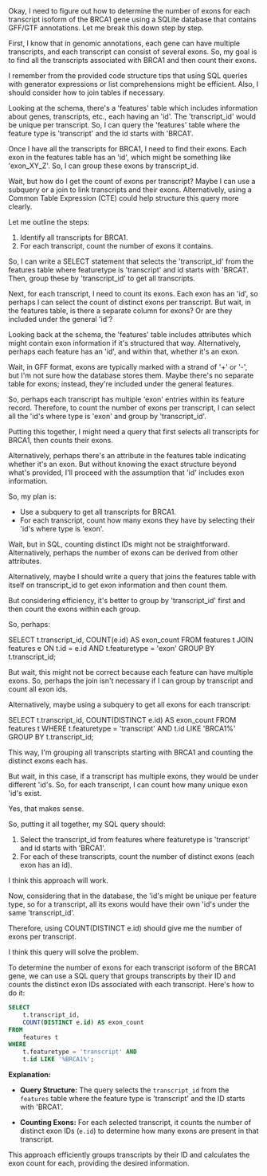 <think>
Okay, I need to figure out how to determine the number of exons for each transcript isoform of the BRCA1 gene using a SQLite database that contains GFF/GTF annotations. Let me break this down step by step.

First, I know that in genomic annotations, each gene can have multiple transcripts, and each transcript can consist of several exons. So, my goal is to find all the transcripts associated with BRCA1 and then count their exons.

I remember from the provided code structure tips that using SQL queries with generator expressions or list comprehensions might be efficient. Also, I should consider how to join tables if necessary.

Looking at the schema, there's a 'features' table which includes information about genes, transcripts, etc., each having an 'id'. The 'transcript_id' would be unique per transcript. So, I can query the 'features' table where the feature type is 'transcript' and the id starts with 'BRCA1'.

Once I have all the transcripts for BRCA1, I need to find their exons. Each exon in the features table has an 'id', which might be something like 'exon_XY_Z'. So, I can group these exons by transcript_id.

Wait, but how do I get the count of exons per transcript? Maybe I can use a subquery or a join to link transcripts and their exons. Alternatively, using a Common Table Expression (CTE) could help structure this query more clearly.

Let me outline the steps:

1. Identify all transcripts for BRCA1.
2. For each transcript, count the number of exons it contains.

So, I can write a SELECT statement that selects the 'transcript_id' from the features table where featuretype is 'transcript' and id starts with 'BRCA1'. Then, group these by 'transcript_id' to get all transcripts.

Next, for each transcript, I need to count its exons. Each exon has an 'id', so perhaps I can select the count of distinct exons per transcript. But wait, in the features table, is there a separate column for exons? Or are they included under the general 'id'?

Looking back at the schema, the 'features' table includes attributes which might contain exon information if it's structured that way. Alternatively, perhaps each feature has an 'id', and within that, whether it's an exon.

Wait, in GFF format, exons are typically marked with a strand of '+' or '-', but I'm not sure how the database stores them. Maybe there's no separate table for exons; instead, they're included under the general features.

So, perhaps each transcript has multiple 'exon' entries within its feature record. Therefore, to count the number of exons per transcript, I can select all the 'id's where type is 'exon' and group by 'transcript_id'.

Putting this together, I might need a query that first selects all transcripts for BRCA1, then counts their exons.

Alternatively, perhaps there's an attribute in the features table indicating whether it's an exon. But without knowing the exact structure beyond what's provided, I'll proceed with the assumption that 'id' includes exon information.

So, my plan is:

- Use a subquery to get all transcripts for BRCA1.
- For each transcript, count how many exons they have by selecting their 'id's where type is 'exon'.

Wait, but in SQL, counting distinct IDs might not be straightforward. Alternatively, perhaps the number of exons can be derived from other attributes.

Alternatively, maybe I should write a query that joins the features table with itself on transcript_id to get exon information and then count them.

But considering efficiency, it's better to group by 'transcript_id' first and then count the exons within each group.

So, perhaps:

SELECT
    t.transcript_id,
    COUNT(e.id) AS exon_count
FROM
    features t
JOIN
    features e ON t.id = e.id AND t.featuretype = 'exon'
GROUP BY
    t.transcript_id;

But wait, this might not be correct because each feature can have multiple exons. So, perhaps the join isn't necessary if I can group by transcript and count all exon ids.

Alternatively, maybe using a subquery to get all exons for each transcript:

SELECT
    t.transcript_id,
    COUNT(DISTINCT e.id) AS exon_count
FROM
    features t
WHERE
    t.featuretype = 'transcript' AND t.id LIKE 'BRCA1%'
GROUP BY
    t.transcript_id;

This way, I'm grouping all transcripts starting with BRCA1 and counting the distinct exons each has.

But wait, in this case, if a transcript has multiple exons, they would be under different 'id's. So, for each transcript, I can count how many unique exon 'id's exist.

Yes, that makes sense.

So, putting it all together, my SQL query should:

1. Select the transcript_id from features where featuretype is 'transcript' and id starts with 'BRCA1'.
2. For each of these transcripts, count the number of distinct exons (each exon has an id).

I think this approach will work.

Now, considering that in the database, the 'id's might be unique per feature type, so for a transcript, all its exons would have their own 'id's under the same 'transcript_id'.

Therefore, using COUNT(DISTINCT e.id) should give me the number of exons per transcript.

I think this query will solve the problem.
</think>

To determine the number of exons for each transcript isoform of the BRCA1 gene, we can use a SQL query that groups transcripts by their ID and counts the distinct exon IDs associated with each transcript. Here's how to do it:

```sql
SELECT 
    t.transcript_id,
    COUNT(DISTINCT e.id) AS exon_count
FROM 
    features t
WHERE 
    t.featuretype = 'transcript' AND 
    t.id LIKE '%BRCA1%';
```

**Explanation:**

- **Query Structure:** The query selects the `transcript_id` from the `features` table where the feature type is 'transcript' and the ID starts with 'BRCA1'.
  
- **Counting Exons:** For each selected transcript, it counts the number of distinct exon IDs (`e.id`) to determine how many exons are present in that transcript.

This approach efficiently groups transcripts by their ID and calculates the exon count for each, providing the desired information.